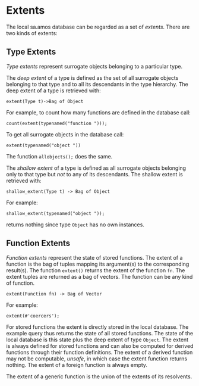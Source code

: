 # Extents

The local sa.amos database can be regarded as a set of *extents*. There are two kinds of extents:

## Type Extents

*Type extents* represent surrogate objects belonging to a particular type.

The *deep extent* of a type is defined as the set of all surrogate objects belonging to that type and to all its descendants in the type hierarchy. The deep extent of a type is retrieved with:
```
extent(Type t)->Bag of Object
```
For example, to count how many functions are defined in the database call:
```
count(extent(typenamed("function ")));
```
To get all surrogate objects in the database call:
```
extent(typenamed("object "))
```
The function `allobjects();` does the same.

The *shallow extent* of a type is defined as all surrogate objects belonging only to that type but *not* to any of its descendants. The shallow extent is retrieved with:
```
shallow_extent(Type t) -> Bag of Object
```

For example:
```
shallow_extent(typenamed("object "));
```
returns nothing since type `Object` has no own instances.

## Function Extents

*Function extents* represent the state of stored functions. The extent of a function is the bag of tuples mapping its argument(s) to the corresponding result(s). The function `extent()` returns the extent of the function `fn`. The extent tuples are returned as a bag of vectors. The function can be any kind of function.
```
extent(Function fn) -> Bag of Vector
```
For example:
```
extent(#'coercers');
```

For stored functions the extent is directly stored in the local database. The example query thus returns the state of all stored functions. The state of the local database is this state plus the deep extent of type `Object`.
The extent is always defined for stored functions and can also be computed for derived functions through their function definitions. The extent of a derived function may not be computable, *unsafe*, in which case the extent function returns nothing. The extent of a foreign function is always empty.

The extent of a generic function is the union of the extents of its resolvents.
